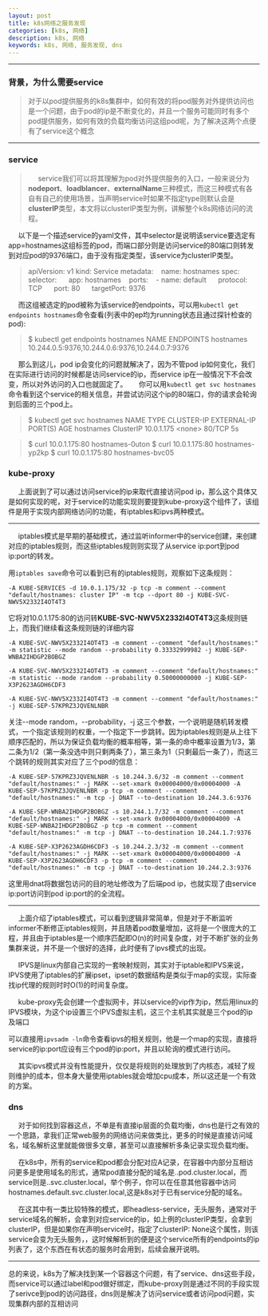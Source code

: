 ```yaml
---
layout: post
title: k8s网络之服务发现
categories: [k8s, 网络]
description: k8s, 网络
keywords: k8s, 网络, 服务发现, dns
---
```


---
### 背景，为什么需要service    
> 对于以pod提供服务的k8s集群中，如何有效的将pod服务对外提供访问也是一个问题，由于pod的ip是不断变化的，并且一个服务可能同时有多个pod提供服务，如何有效的负载均衡访问这组pod呢，为了解决这两个点便有了service这个概念

---


### service

> $~~~~$ service我们可以将其理解为pod对外提供服务的入口，一般来说分为**nodeport**、**loadblancer**、**externalName**三种模式，而这三种模式有各自有自己的使用场景，当声明service时如果不指定type则默认会是**clusterIP**类型，本文将以clusterIP类型为例，讲解整个k8s网络访问的流程。

$~~~~$ 以下是一个描述service的yaml文件，其中selector是说明该service要选定有app=hostnames这组标签的pod，而端口部分则是访问service的80端口则转发到对应pod的9376端口，由于没有指定类型，该service为clusterIP类型。

> apiVersion: v1
kind: Service
metadata:
$~~$ name: hostnames
spec:
$~~$ selector:
$~~~~$ app: hostnames
$~~$ ports:
$~~$ \- name: default
$~~~~$ protocol: TCP
$~~~~$ port: 80
$~~~~$ targetPort: 9376

$~~~~$ 而这组被选定的pod被称为该service的endpoints，可以用`kubectl get endpoints hostnames`命令查看(列表中的ep均为running状态且通过探针检查的pod):

> $ kubectl get endpoints hostnames
NAME        ENDPOINTS
hostnames   10.244.0.5:9376,10.244.0.6:9376,10.244.0.7:9376

$~~~~$ 那么到这儿，pod ip会变化的问题就解决了，因为不管pod ip如何变化，我们在实际进行访问的时候都是访问service的ip，而service ip在一般情况下不会改变，所以对外访问的入口也就固定了。
$~~~~$ 你可以用`kubectl get svc hostnames`命令看到这个service的相关信息，并尝试访问这个ip的80端口，你的请求会轮询到后面的三个pod上。

> $ kubectl get svc hostnames
NAME TYPE CLUSTER-IP EXTERNAL-IP PORT(S) AGE
hostnames ClusterIP 10.0.1.175 \<none> 80/TCP 5s

> $ curl 10.0.1.175:80
hostnames-0uton
\$ curl 10.0.1.175:80
hostnames-yp2kp
\$ curl 10.0.1.175:80
hostnames-bvc05

### kube-proxy
$~~~~$ 上面说到了可以通过访问service的ip来取代直接访问pod ip，那么这个具体又是如何实现的呢，对于service的功能实现则要提到kube-proxy这个组件了，该组件是用于实现内部网络访问的功能，有iptables和ipvs两种模式。


---
$~~~~$ iptables模式是早期的基础模式，通过监听informer中的service创建，来创建对应的iptables规则，而这些iptables规则则实现了从service ip:port到pod ip:port的转发。

用`iptables save`命令可以看到已有的iptables规则，观察如下这条规则：

`-A KUBE-SERVICES -d 10.0.1.175/32 -p tcp -m comment --comment "default/hostnames: cluster IP" -m tcp --dport 80 -j KUBE-SVC-NWV5X2332I4OT4T3`

它将对10.0.1.175:80的访问转**KUBE-SVC-NWV5X2332I4OT4T3**这条规则链上，而我们继续看这条规则链的详细内容

`-A KUBE-SVC-NWV5X2332I4OT4T3 -m comment --comment "default/hostnames:" -m statistic --mode random --probability 0.33332999982 -j KUBE-SEP-WNBA2IHDGP2BOBGZ
`

`
-A KUBE-SVC-NWV5X2332I4OT4T3 -m comment --comment "default/hostnames:" -m statistic --mode random --probability 0.50000000000 -j KUBE-SEP-X3P2623AGDH6CDF3
`

`
-A KUBE-SVC-NWV5X2332I4OT4T3 -m comment --comment "default/hostnames:" -j KUBE-SEP-57KPRZ3JQVENLNBR
`

关注--mode random，--probability，-j 这三个参数，一个说明是随机转发模式，一个指定该规则的权重，一个指定下一步跳转。因为iptables规则是从上往下顺序匹配的，所以为保证负载均衡的概率相等，第一条的命中概率设置为1/3，第二条为1/2（第一条没选中则只剩两条了），第三条为1（只剩最后一条了），而这三个跳转的规则其实对应了三个pod的信息：

`
-A KUBE-SEP-57KPRZ3JQVENLNBR -s 10.244.3.6/32 -m comment --comment "default/hostnames:" -j MARK --set-xmark 0x00004000/0x00004000
-A KUBE-SEP-57KPRZ3JQVENLNBR -p tcp -m comment --comment "default/hostnames:" -m tcp -j DNAT --to-destination 10.244.3.6:9376
`

`
-A KUBE-SEP-WNBA2IHDGP2BOBGZ -s 10.244.1.7/32 -m comment --comment "default/hostnames:" -j MARK --set-xmark 0x00004000/0x00004000
-A KUBE-SEP-WNBA2IHDGP2BOBGZ -p tcp -m comment --comment "default/hostnames:" -m tcp -j DNAT --to-destination 10.244.1.7:9376
`

`
-A KUBE-SEP-X3P2623AGDH6CDF3 -s 10.244.2.3/32 -m comment --comment "default/hostnames:" -j MARK --set-xmark 0x00004000/0x00004000
-A KUBE-SEP-X3P2623AGDH6CDF3 -p tcp -m comment --comment "default/hostnames:" -m tcp -j DNAT --to-destination 10.244.2.3:9376
`

这里用dnat将数据包访问的目的地址修改为了后端pod ip，也就实现了由service ip:port访问到pod ip:port的的全流程。

---
$~~~~$ 上面介绍了iptables模式，可以看到逻辑非常简单，但是对于不断监听informer不断修正iptables规则，并且随着pod数量增加，这将是一个很庞大的工程，并且由于iptables是一个顺序匹配即O(n)的时间复杂度，对于不断扩张的业务集群来说，并不是一个很好的选择，此时便有了ipvs模式的出现。

$~~~~$ IPVS是linux内部自己实现的一套映射规则，其实对于iptable和IPVS来说，IPVS使用了iptables的扩展ipset，ipset的数据结构是类似于map的实现，实际查找ip代理的规则时时O(1)的时间复杂度。

$~~~~$ kube-proxy先会创建一个虚拟网卡，并以service的vip作为ip，然后用linux的IPVS模块，为这个ip设置三个IPVS虚拟主机，这三个主机其实就是三个pod的ip及端口

可以直接用`ipvsadm -ln`命令查看ipvs的相关规则，他是一个map的实现，直接将service的ip:port应设有三个pod的ip:port，并且以轮询的模式进行访问。

$~~~~$ 其实ipvs模式并没有性能提升，仅仅是将规则的处理放到了内核态，减轻了规则维护的成本，但本身大量使用iptables就会增加cpu成本，所以这还是一个有效的方案。

### dns

$~~~~$ 对于如何找到容器这点，不单是有直接ip层面的负载均衡，dns也是行之有效的一个思路，拿我们正常web服务的网络访问来做类比，更多的时候是直接访问域名，域名解析这里就能做很多文章，甚至可以直接解析多条记录实现负载均衡。

$~~~~$ 在k8s中，所有的service和pod都会分配对应A记录，在容器中内部分互相访问更多是使用域名的形式，通常pod直接分配的域名是..pod.cluster.local，而service则是..svc.cluster.local，举个例子，你可以在任意其他容器中访问hostnames.default.svc.cluster.local,这是k8s对于已有service分配的域名。

$~~~~$ 在这其中有一类比较特殊的模式，即headless-service，无头服务，通常对于service域名的解析，会拿到对应service的ip，如上例的clusterIP类型，会拿到clusterIP，但是如果你在声明service时，指定了clusterIP: None这个属性，则该service会变为无头服务，，这时候解析到的便是这个service所有的endpoints的ip列表了，这个东西在有状态的服务时会用到，后续会展开说明。


---
总的来说，k8s为了解决找到某一个容器这个问题，有了service、dns这些手段，而service可以通过label和pod做好绑定，而kube-proxy则是通过不同的手段实现了serivce到pod的访问路径，dns则是解决了访问service或者访问pod问题，实现集群内部的互相访问

